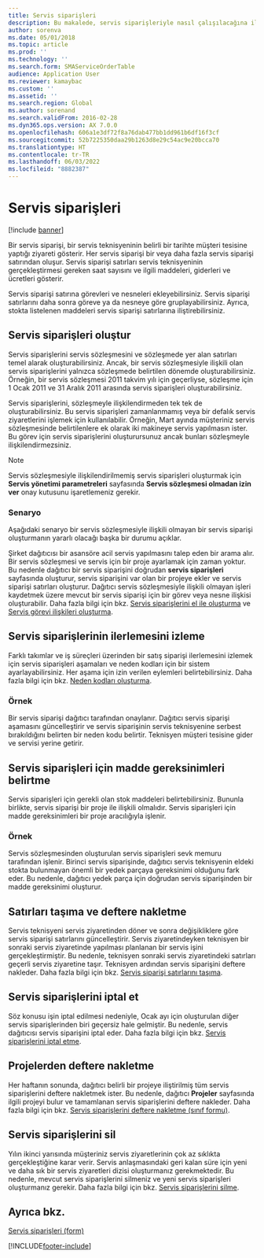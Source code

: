 ```yaml
---
title: Servis siparişleri
description: Bu makalede, servis siparişleriyle nasıl çalışılacağına ilişkin bir genel bakış sağlanmaktadır.
author: sorenva
ms.date: 05/01/2018
ms.topic: article
ms.prod: ''
ms.technology: ''
ms.search.form: SMAServiceOrderTable
audience: Application User
ms.reviewer: kamaybac
ms.custom: ''
ms.assetid: ''
ms.search.region: Global
ms.author: sorenand
ms.search.validFrom: 2016-02-28
ms.dyn365.ops.version: AX 7.0.0
ms.openlocfilehash: 606a1e3df72f8a76dab477bb1dd961b6df16f3cf
ms.sourcegitcommit: 52b7225350daa29b1263d8e29c54ac9e20bcca70
ms.translationtype: HT
ms.contentlocale: tr-TR
ms.lasthandoff: 06/03/2022
ms.locfileid: "8882387"
---
```

# <a name="service-orders"></a>Servis siparişleri

[!include [banner](../includes/banner.md)]

Bir servis siparişi, bir servis teknisyeninin belirli bir tarihte müşteri tesisine yaptığı ziyareti gösterir. Her servis siparişi bir veya daha fazla servis siparişi satırından oluşur. Servis siparişi satırları servis teknisyeninin gerçekleştirmesi gereken saat sayısını ve ilgili maddeleri, giderleri ve ücretleri gösterir.

Servis siparişi satırına görevleri ve nesneleri ekleyebilirsiniz. Servis siparişi satırlarını daha sonra göreve ya da nesneye göre gruplayabilirsiniz. Ayrıca, stokta listelenen maddeleri servis siparişi satırlarına iliştirebilirsiniz.

## <a name="create-service-orders"></a>Servis siparişleri oluştur

Servis siparişlerini servis sözleşmesini ve sözleşmede yer alan satırları temel alarak oluşturabilirsiniz. Ancak, bir servis sözleşmesiyle ilişkili olan servis siparişlerini yalnızca sözleşmede belirtilen dönemde oluşturabilirsiniz. Örneğin, bir servis sözleşmesi 2011 takvim yılı için geçerliyse, sözleşme için 1 Ocak 2011 ve 31 Aralık 2011 arasında servis siparişleri oluşturabilirsiniz.

Servis siparişlerini, sözleşmeyle ilişkilendirmeden tek tek de oluşturabilirsiniz. Bu servis siparişleri zamanlanmamış veya bir defalık servis ziyaretlerini işlemek için kullanılabilir. Örneğin, Mart ayında müşteriniz servis sözleşmesinde belirtilenlere ek olarak iki makineye servis yapılmasın ister. Bu görev için servis siparişlerini oluşturursunuz ancak bunları sözleşmeyle ilişkilendirmezsiniz.


> [!NOTE]
> Servis sözleşmesiyle ilişkilendirilmemiş servis siparişleri oluşturmak için **Servis yönetimi parametreleri** sayfasında **Servis sözleşmesi olmadan izin ver** onay kutusunu işaretlemeniz gerekir.

### <a name="scenario"></a>Senaryo

Aşağıdaki senaryo bir servis sözleşmesiyle ilişkili olmayan bir servis siparişi oluşturmanın yararlı olacağı başka bir durumu açıklar.

Şirket dağıtıcısı bir asansöre acil servis yapılmasını talep eden bir arama alır. Bir servis sözleşmesi ve servis için bir proje ayarlamak için zaman yoktur. Bu nedenle dağıtıcı bir servis siparişini doğrudan **servis siparişleri** sayfasında oluşturur, servis siparişini var olan bir projeye ekler ve servis siparişi satırları oluşturur. Dağıtıcı servis sözleşmesiyle ilişkili olmayan işleri kaydetmek üzere mevcut bir servis siparişi için bir görev veya nesne ilişkisi oluşturabilir. Daha fazla bilgi için bkz. [Servis siparişlerini el ile oluşturma](create-service-orders-manually.md) ve [Servis görevi ilişkileri oluşturma](create-service-task-relations.md).

## <a name="monitor-the-progress-of-service-orders"></a>Servis siparişlerinin ilerlemesini izleme

Farklı takımlar ve iş süreçleri üzerinden bir satış siparişi ilerlemesini izlemek için servis siparişleri aşamaları ve neden kodları için bir sistem ayarlayabilirsiniz. Her aşama için izin verilen eylemleri belirtebilirsiniz. Daha fazla bilgi için bkz. [Neden kodları oluşturma](create-reason-codes.md).

### <a name="example"></a>Örnek

Bir servis siparişi dağıtıcı tarafından onaylanır. Dağıtıcı servis siparişi aşamasını güncelleştirir ve servis siparişinin servis teknisyenine serbest bırakıldığını belirten bir neden kodu belirtir. Teknisyen müşteri tesisine gider ve servisi yerine getirir.

## <a name="specify-item-requirements-for-service-orders"></a>Servis siparişleri için madde gereksinimleri belirtme

Servis siparişleri için gerekli olan stok maddeleri belirtebilirsiniz. Bununla birlikte, servis siparişi bir proje ile ilişkili olmalıdır. Servis siparişleri için madde gereksinimleri bir proje aracılığıyla işlenir. 

### <a name="example"></a>Örnek

Servis sözleşmesinden oluşturulan servis siparişleri sevk memuru tarafından işlenir. Birinci servis siparişinde, dağıtıcı servis teknisyenin eldeki stokta bulunmayan önemli bir yedek parçaya gereksinimi olduğunu fark eder. Bu nedenle, dağıtıcı yedek parça için doğrudan servis siparişinden bir madde gereksinimi oluşturur.

## <a name="move-and-post-lines"></a>Satırları taşıma ve deftere nakletme

Servis teknisyeni servis ziyaretinden döner ve sonra değişikliklere göre servis siparişi satırlarını güncelleştirir. Servis ziyaretindeyken teknisyen bir sonraki servis ziyaretinde yapılması planlanan bir servis işini gerçekleştirmiştir. Bu nedenle, teknisyen sonraki servis ziyaretindeki satırları geçerli servis ziyaretine taşır. Teknisyen ardından servis siparişini deftere nakleder. Daha fazla bilgi için bkz. [Servis siparişi satırlarını taşıma](move-service-order-lines.md).

## <a name="cancel-service-orders"></a>Servis siparişlerini iptal et

Söz konusu işin iptal edilmesi nedeniyle, Ocak ayı için oluşturulan diğer servis siparişlerinden biri geçersiz hale gelmiştir. Bu nedenle, servis dağıtıcısı servis siparişini iptal eder. Daha fazla bilgi için bkz. [Servis siparişlerini iptal etme](cancel-service-orders.md).

## <a name="post-from-projects"></a>Projelerden deftere nakletme

Her haftanın sonunda, dağıtıcı belirli bir projeye iliştirilmiş tüm servis siparişlerini deftere nakletmek ister. Bu nedenle, dağıtıcı **Projeler** sayfasında ilgili projeyi bulur ve tamamlanan servis siparişlerini deftere nakleder. Daha fazla bilgi için bkz. [Servis siparişlerini deftere nakletme (sınıf formu)](https://technet.microsoft.com/library/aa574685\(v=ax.60\)).

## <a name="delete-service-orders"></a>Servis siparişlerini sil

Yılın ikinci yarısında müşteriniz servis ziyaretlerinin çok az sıklıkta gerçekleştiğine karar verir. Servis anlaşmasındaki geri kalan süre için yeni ve daha sık bir servis ziyaretleri dizisi oluşturmanız gerekmektedir. Bu nedenle, mevcut servis siparişlerini silmeniz ve yeni servis siparişleri oluşturmanız gerekir. Daha fazla bilgi için bkz. [Servis siparişlerini silme](delete-service-orders.md).

## <a name="see-also"></a>Ayrıca bkz.

[Servis siparişleri (form)](https://technet.microsoft.com/library/aa554361\(v=ax.60\))

  




[!INCLUDE[footer-include](../../includes/footer-banner.md)]